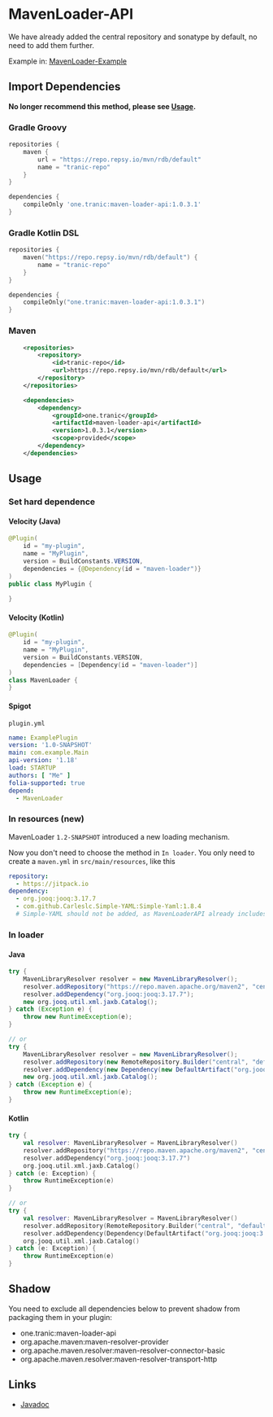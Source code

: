 # MavenLoader-API

We have already added the central repository and sonatype by default, no need to add them further.

Example in: [MavenLoader-Example](https://github.com/LevelTranic/MavenLoader-Example)

## Import Dependencies
**No longer recommend this method, please see [Usage](#Usage).**

### Gradle Groovy
```groovy
repositories {
    maven {
        url = "https://repo.repsy.io/mvn/rdb/default"
        name = "tranic-repo"
    }
}

dependencies {
    compileOnly 'one.tranic:maven-loader-api:1.0.3.1'
}

```

### Gradle Kotlin DSL
```kotlin
repositories {
    maven("https://repo.repsy.io/mvn/rdb/default") {
        name = "tranic-repo"
    }
}

dependencies {
    compileOnly("one.tranic:maven-loader-api:1.0.3.1")
}
```

### Maven
```xml
    <repositories>
        <repository>
            <id>tranic-repo</id>
            <url>https://repo.repsy.io/mvn/rdb/default</url>
        </repository>
    </repositories>

    <dependencies>
        <dependency>
            <groupId>one.tranic</groupId>
            <artifactId>maven-loader-api</artifactId>
            <version>1.0.3.1</version>
            <scope>provided</scope>
        </dependency>
    </dependencies>
```

## Usage

### Set hard dependence
#### Velocity (Java)
```java
@Plugin(
    id = "my-plugin", 
    name = "MyPlugin", 
    version = BuildConstants.VERSION, 
    dependencies = {@Dependency(id = "maven-loader")}
)
public class MyPlugin {
    
}
```

#### Velocity (Kotlin)
```kotlin
@Plugin(
    id = "my-plugin",
    name = "MyPlugin",
    version = BuildConstants.VERSION,
    dependencies = [Dependency(id = "maven-loader")]
)
class MavenLoader {
}
```

#### Spigot
`plugin.yml`
```yaml
name: ExamplePlugin
version: '1.0-SNAPSHOT'
main: com.example.Main
api-version: '1.18'
load: STARTUP
authors: [ "Me" ]
folia-supported: true
depend:
  - MavenLoader
```


### In resources (new)
MavenLoader `1.2-SNAPSHOT` introduced a new loading mechanism.

Now you don't need to choose the method in `In loader`. 
You only need to create a `maven.yml` in `src/main/resources`, 
like this

```yaml
repository:
  - https://jitpack.io
dependency:
  - org.jooq:jooq:3.17.7
  - com.github.Carleslc.Simple-YAML:Simple-Yaml:1.8.4
  # Simple-YAML should not be added, as MavenLoaderAPI already includes that dependency since 1.2-SNAPSHOT.
```

### In loader
#### Java
```java
try {
    MavenLibraryResolver resolver = new MavenLibraryResolver();
    resolver.addRepository("https://repo.maven.apache.org/maven2", "central");
    resolver.addDependency("org.jooq:jooq:3.17.7");
    new org.jooq.util.xml.jaxb.Catalog();
} catch (Exception e) {
    throw new RuntimeException(e);
}

// or
try {
    MavenLibraryResolver resolver = new MavenLibraryResolver();
    resolver.addRepository(new RemoteRepository.Builder("central", "default", "https://repo.maven.apache.org/maven2").build());
    resolver.addDependency(new Dependency(new DefaultArtifact("org.jooq:jooq:3.17.7"), null));
    new org.jooq.util.xml.jaxb.Catalog();
} catch (Exception e) {
    throw new RuntimeException(e);
}
```

#### Kotlin
```kotlin
try {
    val resolver: MavenLibraryResolver = MavenLibraryResolver()
    resolver.addRepository("https://repo.maven.apache.org/maven2", "central")
    resolver.addDependency("org.jooq:jooq:3.17.7")
    org.jooq.util.xml.jaxb.Catalog()
} catch (e: Exception) {
    throw RuntimeException(e)
}

// or
try {
    val resolver: MavenLibraryResolver = MavenLibraryResolver()
    resolver.addRepository(RemoteRepository.Builder("central", "default", "https://repo.maven.apache.org/maven2").build())
    resolver.addDependency(Dependency(DefaultArtifact("org.jooq:jooq:3.17.7"), null))
    org.jooq.util.xml.jaxb.Catalog()
} catch (e: Exception) {
    throw RuntimeException(e)
}
```

## Shadow
You need to exclude all dependencies below to prevent shadow from packaging them in your plugin:

- one.tranic:maven-loader-api
- org.apache.maven:maven-resolver-provider
- org.apache.maven.resolver:maven-resolver-connector-basic
- org.apache.maven.resolver:maven-resolver-transport-http

## Links
- [Javadoc](https://javadoc.tranic.one/maven-loader)